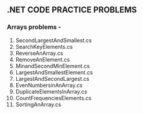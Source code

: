 ## .NET CODE PRACTICE PROBLEMS


### Arrays problems - 

1. SecondLargestAndSmallest.cs
2. SearchKeyElements.cs
3. ReverseAnArray.cs
4. RemoveAnElement.cs
5. MinandSecondMinElement.cs
6. LargestAndSmallestElement.cs
7. LargestAndSecondLargest.cs
8. EvenNumbersinAnArray.cs
9. DuplicateElementsInArray.cs
10. CountFrequenciesElements.cs
11. SortingAnArray.cs

